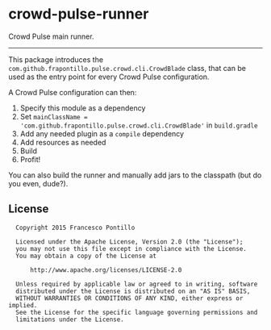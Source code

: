 crowd-pulse-runner
==================

Crowd Pulse main runner.

------------------

This package introduces the `com.github.frapontillo.pulse.crowd.cli.CrowdBlade` class, that can be
used as the entry point for every Crowd Pulse configuration.

A Crowd Pulse configuration can then:

1. Specify this module as a dependency
2. Set `mainClassName = 'com.github.frapontillo.pulse.crowd.cli.CrowdBlade'` in `build.gradle`
3. Add any needed plugin as a `compile` dependency
4. Add resources as needed
5. Build
6. Profit!

You can also build the runner and manually add jars to the classpath (but do you even, dude?).

## License

```
  Copyright 2015 Francesco Pontillo

  Licensed under the Apache License, Version 2.0 (the "License");
  you may not use this file except in compliance with the License.
  You may obtain a copy of the License at

      http://www.apache.org/licenses/LICENSE-2.0

  Unless required by applicable law or agreed to in writing, software
  distributed under the License is distributed on an "AS IS" BASIS,
  WITHOUT WARRANTIES OR CONDITIONS OF ANY KIND, either express or implied.
  See the License for the specific language governing permissions and
  limitations under the License.

```